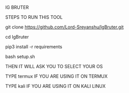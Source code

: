 IG BRUTER

STEPS TO RUN THIS TOOL

git clone https://github.com/Lord-Sreyanshu/IgBruter.git

cd IgBruter

pip3 install -r requirements

bash setup.sh

THEN IT WILL  ASK YOU TO SELECT YOUR OS

TYPE termux IF YOU ARE USING IT ON TERMUX

TYPE kali IF YOU ARE USING IT ON KALI LINUX
